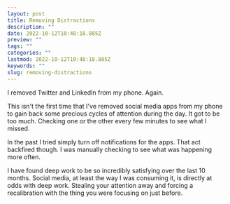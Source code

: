 ```yaml
---
layout: post
title: Removing Distractions
description: ""
date: 2022-10-12T10:48:18.885Z
preview: ""
tags: ""
categories: ""
lastmod: 2022-10-12T10:48:18.885Z
keywords: ""
slug: removing-distractions
---
```

I removed Twitter and LinkedIn from my phone.  Again.

This isn't the first time that I've removed social media apps from my phone to gain back some precious cycles of attention during the day.  It got to be too much.  Checking one or the other every few minutes to see what I missed.

In the past I tried simply turn off notifications for the apps.  That act backfired though.  I was manually checking to see what was happening more often.

I have found deep work to be so incredibly satisfying over the last 10 months.  Social media, at least the way I was consuming it, is directly at odds with deep work.  Stealing your attention away and forcing a recalibration with the thing you were focusing on just before.